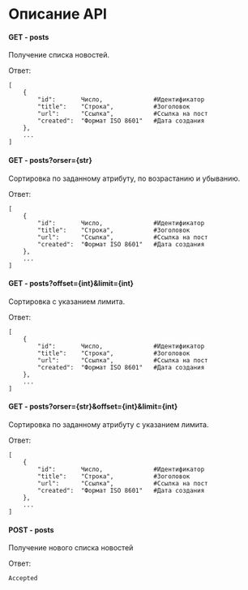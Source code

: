 # Описание API

#### GET - posts

Получение списка новостей.

Ответ:

```
[
    {
        "id":       Число,              #Идентификатор
        "title":    "Строка",           #Зоголовок
        "url":      "Ссылка",           #Ссылка на пост
        "created":  "Формат ISO 8601"   #Дата создания
    },
    ...
]
```


#### GET - posts?orser={str}

Cортировка по заданному атрибуту, по возрастанию и убыванию.

Ответ:
```
[
    {
        "id":       Число,              #Идентификатор
        "title":    "Строка",           #Зоголовок
        "url":      "Ссылка",           #Ссылка на пост
        "created":  "Формат ISO 8601"   #Дата создания
    },
    ...
]
```


#### GET - posts?offset={int}&limit={int}

Cортировка с указанием лимита.

Ответ:
```
[
    {
        "id":       Число,              #Идентификатор
        "title":    "Строка",           #Зоголовок
        "url":      "Ссылка",           #Ссылка на пост
        "created":  "Формат ISO 8601"   #Дата создания
    },
    ...
]
```


#### GET - posts?orser={str}&offset={int}&limit={int}

Cортировка по заданному атрибуту с указанием лимита.

Ответ:
```
[
    {
        "id":       Число,              #Идентификатор
        "title":    "Строка",           #Зоголовок
        "url":      "Ссылка",           #Ссылка на пост
        "created":  "Формат ISO 8601"   #Дата создания
    },
    ...
]
```


#### POST - posts

Получение нового списка новостей

Ответ:
```
Accepted
```
